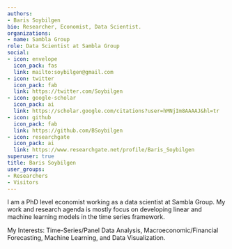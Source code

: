 ```yaml
---
authors:
- Baris Soybilgen
bio: Researcher, Economist, Data Scientist.
organizations:
- name: Sambla Group
role: Data Scientist at Sambla Group
social:
- icon: envelope
  icon_pack: fas
  link: mailto:soybilgen@gmail.com
- icon: twitter
  icon_pack: fab
  link: https://twitter.com/Soybilgen
- icon: google-scholar
  icon_pack: ai
  link: https://scholar.google.com/citations?user=hMNjIm8AAAAJ&hl=tr
- icon: github
  icon_pack: fab
  link: https://github.com/BSoybilgen
- icon: researchgate
  icon_pack: ai
  link: https://www.researchgate.net/profile/Baris_Soybilgen
superuser: true
title: Baris Soybilgen
user_groups:
- Researchers
- Visitors
---
```


I am a PhD level economist working as a data scientist at Sambla Group. My work and research agenda is mostly focus on developing linear and machine learning models in the time series framework.

My Interests: Time-Series/Panel Data Analysis, Macroeconomic/Financial Forecasting, Machine Learning, and Data Visualization.
